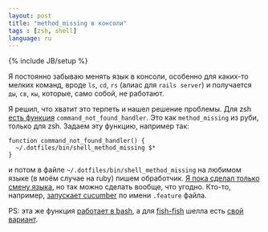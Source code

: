 ```yaml
---
layout: post
title: "method_missing в консоли"
tags : [zsh, shell]
language: ru
---
```

{% include JB/setup %}

Я постоянно забываю менять язык в консоли, особенно для каких-то мелких команд, вроде `ls`, `cd`, `rs` (алиас для `rails server`) и получается `ды`, `св`, `кы`, которые, само собой, не работают. 

Я решил, что хватит это терпеть и нашел решение проблемы. Для zsh [есть функция](http://zsh.sourceforge.net/Doc/Release/Command-Execution.html) `command_not_found_handler`. Это как `method_missing` из руби, только для zsh. Задаем эту функцию, например так:

    function command_not_found_handler() {
      ~/.dotfiles/bin/shell_method_missing $*
    }

и потом в файле `~/.dotfiles/bin/shell_method_missing` на любимом языке (в моём случае на ruby) пишем обработчик. [Я пока сделал только смену языка](https://github.com/KELiON/dotfiles/commit/06bc37b05efeaa6f6df87795c1dbf81928e8ad9c), но так можно сделать вообще, что угодно. Кто-то, например, [запускает cucumber](http://blog.pluralsight.com/shell-method-missing) по имени `.feature` файла. 

PS: эта же функция [работает в bash](http://www.linuxjournal.com/content/bash-command-not-found), а для [fish-fish](http://fishshell.com/) шелла есть [свой вариант](http://bjeanes.com/2009/10/using-fish-shells-event-system-to-behave-like-method-missing).